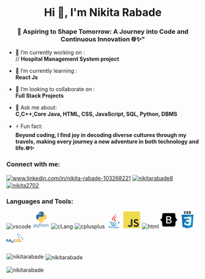<h1 align="center">Hi 👋, I'm Nikita Rabade</h1>
<h3 align="center">🚀 Aspiring to Shape Tomorrow: A Journey into Code and Continuous Innovation 🌐✨"</h3>

- 🔭 I’m currently working on : <br>
 // **Hospital Management System project**

- 🌱 I’m currently learning :<br> **React Js**

- 👯 I’m looking to collaborate on : <br> **Full Stack Projects**

- 💬 Ask me about: <br> **C,C++,Core Java, HTML, CSS, JavaScript, SQL, Python, DBMS**

- ⚡ Fun fact: <br> **Beyond coding, I find joy in decoding diverse cultures through my travels, making every journey a new adventure in both technology and life.🌐✨**

<h3 align="left">Connect with me:</h3>
<p align="left">
<a href="https://linkedin.com/in/www.linkedin.com/in/nikita-rabade-103268221" target="blank"><img align="center" src="https://raw.githubusercontent.com/rahuldkjain/github-profile-readme-generator/master/src/images/icons/Social/linked-in-alt.svg" alt="www.linkedin.com/in/nikita-rabade-103268221" height="30" width="40" /></a>
<a href="https://www.hackerrank.com/nikitarabade8" target="blank"><img align="center" src="https://raw.githubusercontent.com/rahuldkjain/github-profile-readme-generator/master/src/images/icons/Social/hackerrank.svg" alt="nikitarabade8" height="30" width="40" /></a>
<a href="https://www.leetcode.com/nikita2702" target="blank"><img align="center" src="https://raw.githubusercontent.com/rahuldkjain/github-profile-readme-generator/master/src/images/icons/Social/leet-code.svg" alt="nikita2702" height="30" width="40" /></a>
</p>

<h3 align="left">Languages and Tools:</h3>
<p align="left">
<img src="https://cdn.jsdelivr.net/gh/devicons/devicon/icons/vscode/vscode-original.svg" alt="vscode" width="45" height="45"/>
<img src="https://raw.githubusercontent.com/devicons/devicon/master/icons/python/python-original-wordmark.svg" alt="python" width="45" height="45"/>
<img src="https://cdn.jsdelivr.net/gh/devicons/devicon/icons/c/c-original.svg" alt="cLang" width="45" height="45"/>
<img src="https://cdn.jsdelivr.net/gh/devicons/devicon/icons/cplusplus/cplusplus-original.svg" alt="cplusplus" width="45" height="45"/>
 <img src="https://raw.githubusercontent.com/devicons/devicon/master/icons/java/java-original.svg" alt="java" width="40" height="40"/> 
<img src="https://raw.githubusercontent.com/devicons/devicon/master/icons/javascript/javascript-original.svg" alt="javascript" width="45" height="45" />
<img src="https://cdn.jsdelivr.net/gh/devicons/devicon/icons/html5/html5-original.svg" alt="html" width="45" height="45"/>
<img src="https://raw.githubusercontent.com/devicons/devicon/master/icons/bootstrap/bootstrap-plain.svg" alt="bootstrap" width="45" height="45" />
<img src="https://raw.githubusercontent.com/devicons/devicon/master/icons/css3/css3-original-wordmark.svg" alt="css3" width="45" height="45" />  
<img src="https://raw.githubusercontent.com/devicons/devicon/master/icons/mysql/mysql-original-wordmark.svg" alt="mysql" width="45" height="45" />
</p>

<p><img align="left" src="https://github-readme-stats.vercel.app/api/top-langs?username=nikitarabade&show_icons=true&locale=en&layout=compact" alt="nikitarabade" /></p>

<p>&nbsp;<img align="center" src="https://github-readme-stats.vercel.app/api?username=nikitarabade&show_icons=true&locale=en" alt="nikitarabade" /></p>

<p><img align="center" src="https://github-readme-streak-stats.herokuapp.com/?user=nikitarabade&" alt="nikitarabade" /></p>
